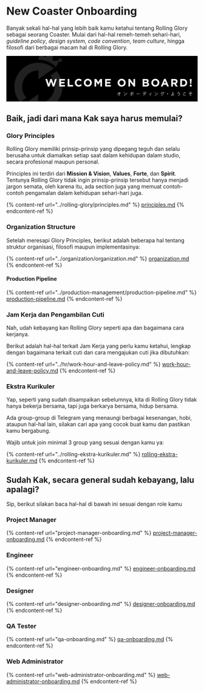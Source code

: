 # New Coaster Onboarding

Banyak sekali hal-hal yang lebih baik kamu ketahui tentang Rolling Glory sebagai seorang Coaster. Mulai dari hal-hal remeh-temeh sehari-hari, _guideline policy_, _design system_, _code convention_, _team culture_, hingga filosofi dari berbagai macam hal di Rolling Glory.

![](../.gitbook/assets/masterdesign-70.png)

## Baik, jadi dari mana Kak saya harus memulai?

### Glory Principles

Rolling Glory memiliki prinsip-prinsip yang dipegang teguh dan selalu berusaha untuk diamalkan setiap saat dalam kehidupan dalam studio, secara profesional maupun personal.

Principles ini terdiri dari **Mission & Vision**, **Values**, **Forte**, dan **Spirit**. Tentunya Rolling Glory tidak ingin prinsip-prinsip tersebut hanya menjadi jargon semata, oleh karena itu, ada section juga yang memuat contoh-contoh pengamalan dalam kehidupan sehari-hari juga.

{% content-ref url="../rolling-glory/principles.md" %}
[principles.md](../rolling-glory/principles.md)
{% endcontent-ref %}

### Organization Structure

Setelah meresapi Glory Principles, berikut adalah beberapa hal tentang struktur organisasi, filosofi maupun implementasinya:

{% content-ref url="../organization/organization.md" %}
[organization.md](../organization/organization.md)
{% endcontent-ref %}

#### Production Pipeline

{% content-ref url="../production-management/production-pipeline.md" %}
[production-pipeline.md](../production-management/production-pipeline.md)
{% endcontent-ref %}

### Jam Kerja dan Pengambilan Cuti

Nah, udah kebayang kan Rolling Glory seperti apa dan bagaimana cara kerjanya.

Berikut adalah hal-hal terkait Jam Kerja yang perlu kamu ketahui, lengkap dengan bagaimana terkait cuti dan cara mengajukan cuti jika dibutuhkan:

{% content-ref url="../hr/work-hour-and-leave-policy.md" %}
[work-hour-and-leave-policy.md](../hr/work-hour-and-leave-policy.md)
{% endcontent-ref %}

### Ekstra Kurikuler

Yap, seperti yang sudah disampaikan sebelumnya, kita di Rolling Glory tidak hanya bekerja bersama, tapi juga berkarya bersama, hidup bersama.&#x20;

Ada group-group di Telegram yang menaungi berbagai kesenangan, hobi, ataupun hal-hal lain, silakan cari apa yang cocok buat kamu dan pastikan kamu bergabung.

Wajib untuk join minimal 3 group yang sesuai dengan kamu ya:

{% content-ref url="../rolling-ekstra-kurikuler.md" %}
[rolling-ekstra-kurikuler.md](../rolling-ekstra-kurikuler.md)
{% endcontent-ref %}

## Sudah Kak, secara general sudah kebayang, lalu apalagi?

Sip, berikut silakan baca hal-hal di bawah ini sesuai dengan role kamu

### Project Manager

{% content-ref url="project-manager-onboarding.md" %}
[project-manager-onboarding.md](project-manager-onboarding.md)
{% endcontent-ref %}

### Engineer

{% content-ref url="engineer-onboarding.md" %}
[engineer-onboarding.md](engineer-onboarding.md)
{% endcontent-ref %}

### Designer

{% content-ref url="designer-onboarding.md" %}
[designer-onboarding.md](designer-onboarding.md)
{% endcontent-ref %}

### QA Tester

{% content-ref url="qa-onboarding.md" %}
[qa-onboarding.md](qa-onboarding.md)
{% endcontent-ref %}

### Web Administrator

{% content-ref url="web-administrator-onboarding.md" %}
[web-administrator-onboarding.md](web-administrator-onboarding.md)
{% endcontent-ref %}











###
